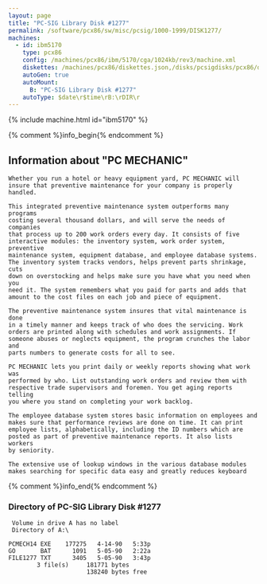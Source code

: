 ```yaml
---
layout: page
title: "PC-SIG Library Disk #1277"
permalink: /software/pcx86/sw/misc/pcsig/1000-1999/DISK1277/
machines:
  - id: ibm5170
    type: pcx86
    config: /machines/pcx86/ibm/5170/cga/1024kb/rev3/machine.xml
    diskettes: /machines/pcx86/diskettes.json,/disks/pcsigdisks/pcx86/diskettes.json
    autoGen: true
    autoMount:
      B: "PC-SIG Library Disk #1277"
    autoType: $date\r$time\rB:\rDIR\r
---
```


{% include machine.html id="ibm5170" %}

{% comment %}info_begin{% endcomment %}

## Information about "PC MECHANIC"

    Whether you run a hotel or heavy equipment yard, PC MECHANIC will
    insure that preventive maintenance for your company is properly
    handled.
    
    This integrated preventive maintenance system outperforms many programs
    costing several thousand dollars, and will serve the needs of companies
    that process up to 200 work orders every day. It consists of five
    interactive modules: the inventory system, work order system, preventive
    maintenance system, equipment database, and employee database systems.
    The inventory system tracks vendors, helps prevent parts shrinkage, cuts
    down on overstocking and helps make sure you have what you need when you
    need it. The system remembers what you paid for parts and adds that
    amount to the cost files on each job and piece of equipment.
    
    The preventive maintenance system insures that vital maintenance is done
    in a timely manner and keeps track of who does the servicing. Work
    orders are printed along with schedules and work assignments. If
    someone abuses or neglects equipment, the program crunches the labor and
    parts numbers to generate costs for all to see.
    
    PC MECHANIC lets you print daily or weekly reports showing what work was
    performed by who. List outstanding work orders and review them with
    respective trade supervisors and foremen. You get aging reports telling
    you where you stand on completing your work backlog.
    
    The employee database system stores basic information on employees and
    makes sure that performance reviews are done on time. It can print
    employee lists, alphabetically, including the ID numbers which are
    posted as part of preventive maintenance reports. It also lists workers
    by seniority.
    
    The extensive use of lookup windows in the various database modules
    makes searching for specific data easy and greatly reduces keyboard
{% comment %}info_end{% endcomment %}


### Directory of PC-SIG Library Disk #1277

     Volume in drive A has no label
     Directory of A:\

    PCMECH14 EXE    177275   4-14-90   5:33p
    GO       BAT      1091   5-05-90   2:22a
    FILE1277 TXT      3405   5-05-90   3:43p
            3 file(s)     181771 bytes
                          138240 bytes free
